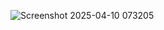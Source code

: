 ![Screenshot 2025-04-10 073205](https://github.com/user-attachments/assets/1be968be-2866-41f3-b2f9-a64dd9e6c9fe)
